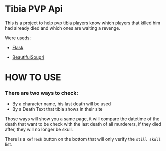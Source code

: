 Tibia PVP Api
===

This is a project to help pvp tibia players know which players that killed him had already died and which ones are waiting a revenge.

Were useds:
   
- [Flask](https://pypi.org/project/Flask/)

- [BeautifulSoup4](https://pypi.org/project/beautifulsoup4/)


HOW TO USE
===

### There are two ways to check:
- By a character name, his last death will be used
- By a Death Text that tibia shows in their site

Those ways will show you a same page, it will compare the datetime of the death that want to be check with the last death of all murderers, if they died after, they will no longer be skull.

There is a `Refresh` button on the bottom that will only verify the `still skull` list.